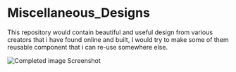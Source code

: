# Miscellaneous_Designs
This repository would contain beautiful and useful design from various creators that i have found online and built, I would try to make some of them reusable component that i can re-use somewhere else. 



<!-- <img width="1347" alt="image" src="https://pbs.twimg.com/media/GD5Z3wZWkAIpaTK?format=jpg&name=4096x4096"> -->

<img src="https://pbs.twimg.com/media/GD5Z3wZWkAIpaTK?format=jpg&name=3500x4096" alt="Completed image Screenshot">
